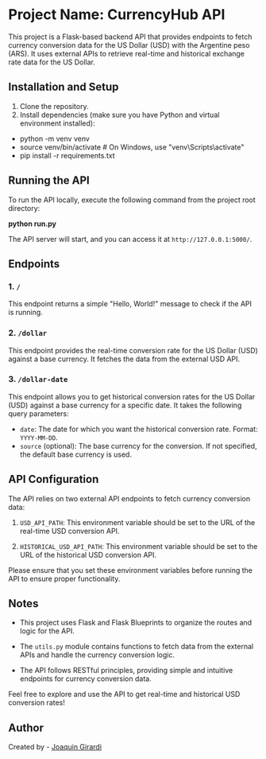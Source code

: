 # Project Name: CurrencyHub API

This project is a Flask-based backend API that provides endpoints to fetch currency conversion data for the US Dollar (USD) with the Argentine peso (ARS). It uses external APIs to retrieve real-time and historical exchange rate data for the US Dollar.

## Installation and Setup

1. Clone the repository.
2. Install dependencies (make sure you have Python and virtual environment installed):

- python -m venv venv
- source venv/bin/activate # On Windows, use "venv\Scripts\activate"
- pip install -r requirements.txt


## Running the API

To run the API locally, execute the following command from the project root directory:

**python run.py**


The API server will start, and you can access it at `http://127.0.0.1:5000/`.

## Endpoints

### 1. `/`

This endpoint returns a simple "Hello, World!" message to check if the API is running.

### 2. `/dollar`

This endpoint provides the real-time conversion rate for the US Dollar (USD) against a base currency. It fetches the data from the external USD API.

### 3. `/dollar-date`

This endpoint allows you to get historical conversion rates for the US Dollar (USD) against a base currency for a specific date. It takes the following query parameters:

- `date`: The date for which you want the historical conversion rate. Format: `YYYY-MM-DD`.
- `source` (optional): The base currency for the conversion. If not specified, the default base currency is used.

## API Configuration

The API relies on two external API endpoints to fetch currency conversion data:

1. `USD_API_PATH`: This environment variable should be set to the URL of the real-time USD conversion API.

2. `HISTORICAL_USD_API_PATH`: This environment variable should be set to the URL of the historical USD conversion API.

Please ensure that you set these environment variables before running the API to ensure proper functionality.

## Notes

- This project uses Flask and Flask Blueprints to organize the routes and logic for the API.

- The `utils.py` module contains functions to fetch data from the external APIs and handle the currency conversion logic.

- The API follows RESTful principles, providing simple and intuitive endpoints for currency conversion data.

Feel free to explore and use the API to get real-time and historical USD conversion rates!

## Author

Created by - [Joaquin Girardi](https://github.com/joaquingirardi)
